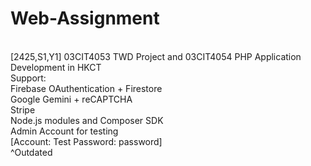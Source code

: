 # Web-Assignment
<br> [2425,S1,Y1] 03CIT4053 TWD Project and 03CIT4054 PHP Application Development in HKCT
<br> Support:
<br> Firebase OAuthentication + Firestore
<br> Google Gemini + reCAPTCHA
<br> Stripe
<br> Node.js modules and Composer SDK
<br> Admin Account for testing
<br> [Account: Test Password: password]
<br> ^Outdated
